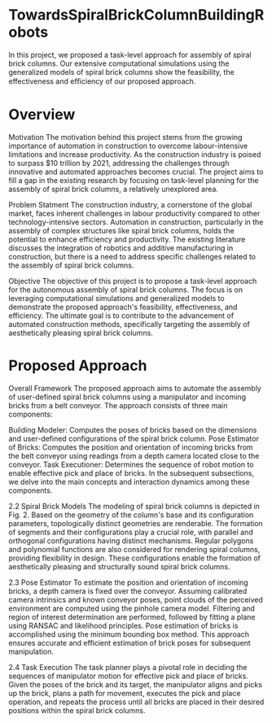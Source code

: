 # TowardsSpiralBrickColumnBuildingRobots
In this project, we proposed a task-level approach for assembly of spiral brick columns. Our extensive computational simulations using the generalized models of spiral brick columns show the feasibility, the effectiveness and efﬁciency of our proposed approach.
# Overview 
Motivation
The motivation behind this project stems from the growing importance of automation in construction to overcome labour-intensive limitations and increase productivity. As the construction industry is poised to surpass $10 trillion by 2021, addressing the challenges through innovative and automated approaches becomes crucial. The project aims to fill a gap in the existing research by focusing on task-level planning for the assembly of spiral brick columns, a relatively unexplored area.

Problem Statment
The construction industry, a cornerstone of the global market, faces inherent challenges in labour productivity compared to other technology-intensive sectors. Automation in construction, particularly in the assembly of complex structures like spiral brick columns, holds the potential to enhance efficiency and productivity. The existing literature discusses the integration of robotics and additive manufacturing in construction, but there is a need to address specific challenges related to the assembly of spiral brick columns.

Objective
The objective of this project is to propose a task-level approach for the autonomous assembly of spiral brick columns. The focus is on leveraging computational simulations and generalized models to demonstrate the proposed approach's feasibility, effectiveness, and efficiency. The ultimate goal is to contribute to the advancement of automated construction methods, specifically targeting the assembly of aesthetically pleasing spiral brick columns.

# Proposed Approach

Overall Framework
The proposed approach aims to automate the assembly of user-defined spiral brick columns using a manipulator and incoming bricks from a belt conveyor. The approach consists of three main components:

Building Modeler: Computes the poses of bricks based on the dimensions and user-defined configurations of the spiral brick column.
Pose Estimator of Bricks: Computes the position and orientation of incoming bricks from the belt conveyor using readings from a depth camera located close to the conveyor.
Task Executioner: Determines the sequence of robot motion to enable effective pick and place of bricks.
In the subsequent subsections, we delve into the main concepts and interaction dynamics among these components.

2.2 Spiral Brick Models
The modeling of spiral brick columns is depicted in Fig. 2. Based on the geometry of the column's base and its configuration parameters, topologically distinct geometries are renderable. The formation of segments and their configurations play a crucial role, with parallel and orthogonal configurations having distinct mechanisms. Regular polygons and polynomial functions are also considered for rendering spiral columns, providing flexibility in design. These configurations enable the formation of aesthetically pleasing and structurally sound spiral brick columns.

2.3 Pose Estimator
To estimate the position and orientation of incoming bricks, a depth camera is fixed over the conveyor. Assuming calibrated camera intrinsics and known conveyor poses, point clouds of the perceived environment are computed using the pinhole camera model. Filtering and region of interest determination are performed, followed by fitting a plane using RANSAC and likelihood principles. Pose estimation of bricks is accomplished using the minimum bounding box method. This approach ensures accurate and efficient estimation of brick poses for subsequent manipulation.

2.4 Task Execution
The task planner plays a pivotal role in deciding the sequences of manipulator motion for effective pick and place of bricks. Given the poses of the brick and its target, the manipulator aligns and picks up the brick, plans a path for movement, executes the pick and place operation, and repeats the process until all bricks are placed in their desired positions within the spiral brick columns.

